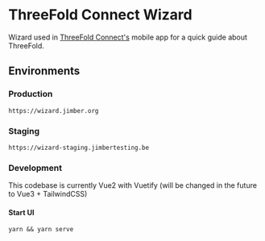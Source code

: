 # ThreeFold Connect Wizard

Wizard used in [ThreeFold Connect's](https://github.com/threefoldtech/threefold_connect) mobile app for a quick guide about ThreeFold.


## Environments

### Production

```shell
https://wizard.jimber.org
```


### Staging

```shell
https://wizard-staging.jimbertesting.be
```



### Development

This codebase is currently Vue2 with Vuetify (will be changed in the future to Vue3 + TailwindCSS)

#### Start UI
```shell
yarn && yarn serve
```
